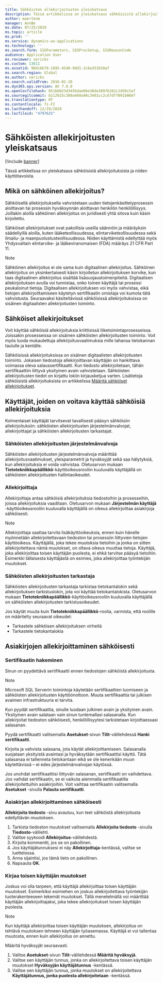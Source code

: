 ```yaml
---
title: Sähköisten allekirjoitusten yleiskatsaus
description: Tässä artikkelissa on yleiskatsaus sähköisistä allekirjoituksista ja niiden käyttötavoista.
author: maertenm
manager: AnnBe
ms.date: 07/25/2019
ms.topic: article
ms.prod: ''
ms.service: dynamics-ax-applications
ms.technology: ''
ms.search.form: SIGParameters, SIGProcSetup, SIGReasonCode
audience: Application User
ms.reviewer: sericks
ms.custom: 13611
ms.assetid: 98dc6b79-1895-45d8-9dd1-2c8a351b58af
ms.search.region: Global
ms.author: sericks
ms.search.validFrom: 2016-02-28
ms.dyn365.ops.version: AX 7.0.0
ms.openlocfilehash: 051bb023d3456dae0be30de3897b282c2d50c5af
ms.sourcegitcommit: b112925c389a460a98c3401cc2c67df7091b066f
ms.translationtype: HT
ms.contentlocale: fi-FI
ms.lasthandoff: 12/19/2020
ms.locfileid: "4797625"
---
```

# <a name="electronic-signatures-overview"></a>Sähköisten allekirjoitusten yleiskatsaus

[!include [banner](../includes/banner.md)]

Tässä artikkelissa on yleiskatsaus sähköisistä allekirjoituksista ja niiden käyttötavoista.

## <a name="what-is-an-electronic-signature"></a>Mikä on sähköinen allekirjoitus?

Sähköisellä allekirjoituksella vahvistetaan uuden tietojenkäsittelyprosessin aloittavan tai prosessin hyväksynnän aloittavan henkilön henkilöllisyys. Joillakin aloilla sähköinen allekirjoitus on juridisesti yhtä sitova kuin käsin kirjoitettu.

Sähköiset allekirjoitukset ovat pakollisia useilla säännöin ja määräyksin säädellyillä aloilla, kuten lääketeollisuudessa, elintarviketeollisuudessa sekä ilmailu- ja maanpuolustusteollisuudessa. Niiden käyttämistä edellyttää myös Yhdysvaltain elintarvike- ja lääkeviranomaisen (FDA) määräys 21 CFR Part 11.

> [!NOTE]
> Sähköinen allekirjoitus ei ole sama kuin digitaalinen allekirjoitus. Sähköinen allekirjoitus on yksinkertaisesti käsin kirjoitetun allekirjoituksen korvike, kun taas digitaalinen allekirjoitus sisältää lisäsuojaustoimenpiteitä. Digitaalisen allekirjoituksen avulla voi tunnistaa, onko toinen käyttäjä tai prosessi peukaloinut tietoja. Digitaalisen allekirjoituksen voi myös vahvistaa, eikä tietojen allekirjoittamiseen käytetyn sertifikaatin omistaja voi kumota tätä vahvistusta. Seuraavaksi käsiteltävissä sähköisissä allekirjoituksissa on sisäinen digitaalisten allekirjoitusten toiminto.

## <a name="electronic-signatures"></a>Sähköiset allekirjoitukset

Voit käyttää sähköisiä allekirjoituksia kriittisissä liiketoimintaprosesseissa. Joissakin prosesseissa on sisäinen sähköisten allekirjoitusten toiminto. Voit myös luoda mukautettuja allekirjoitusvaatimuksia mille tahansa tietokannan taululle ja kentälle.

Sähköisissä allekirjoituksissa on sisäinen digitaalisten allekirjoitusten toiminto. Jokaisen tiedostoja allekirjoittavan käyttäjän on hankittava voimassa oleva salaussertifikaatti. Kun tiedosto allekirjoitetaan, tähän sertifikaattiin liittyvä yksityinen avain vahvistetaan. Sähköisten allekirjoitusten tiedot on kirjattu lokiin kirjausketjua varten. Lisätietoja sähköisistä allekirjoituksista on artikkelissa [Määritä sähköiset allekirjoitukset](tasks/set-up-electronic-signatures.md).

## <a name="users-who-require-access-to-electronic-signatures"></a>Käyttäjät, joiden on voitava käyttää sähköisiä allekirjoituksia

Kolmenlaiset käyttäjät tarvitsevat tavallisesti pääsyn sähköisiin allekirjoituksiin: sähköisten allekirjoitusten järjestelmänvalvojat, allekirjoittajat ja sähköisten allekirjoitusten tarkastajat.

### <a name="electronic-signature-administrator"></a>Sähköisten allekirjoitusten järjestelmänvalvoja

Sähköisten allekirjoitusten järjestelmänvalvoja määrittää allekirjoitusvaatimukset, yleisparametrit ja hyväksyjät sekä saa hälytyksiä, kun allekirjoituksia ei voida vahvistaa. Oletusarvon mukaan **Tietotekniikkapäällikkö**-käyttöoikeusrooliin kuuluvalla käyttäjällä on sähköisten allekirjoitusten hallintaoikeudet.

### <a name="signer"></a>Allekirjoittaja

Allekirjoittaja antaa sähköisiä allekirjoituksia tiedostoihin ja prosesseihin, joissa allekirjoituksia vaaditaan. Oletusarvon mukaan **Järjestelmän käyttäjä** -käyttöoikeusrooliin kuuluvalla käyttäjällä on oikeus allekirjoittaa asiakirjoja sähköisesti.

> [!NOTE]
> Allekirjoittaja saattaa tarvita lisäkäyttöoikeuksia, ennen kuin hänelle myönnetään allekirjoitettavaan tiedoston tai prosessiin liittyvien tietojen käyttöoikeus. Käyttäjällä, joka tekee muutoksia tietoihin ja jonka on sitten allekirjoitettava nämä muutokset, on oltava oikeus muuttaa tietoja. Käyttäjä, joka allekirjoittaa toisen käyttäjän puolesta, ei ehkä tarvitse pääsyä tietoihin. Esimerkki tällaisesta käyttäjästä on esimies, joka allekirjoittaa työntekijän muutokset.

### <a name="electronic-signature-auditor"></a>Sähköisten allekirjoitusten tarkastaja

Sähköisten allekirjoitusten tarkastaja tarkistaa tietokantalokin sekä allekirjoituksen tarkistuslokin, jota voi käyttää tietokantalokista. Oletusarvon mukaan **Tietotekniikkapäällikkö**-käyttöoikeusrooliin kuuluvalla käyttäjällä on sähköisten allekirjoitusten tarkistusoikeudet.

Jos käytät muuta kuin **Tietotekniikkapäällikkö**-roolia, varmista, että roolille on määritelty seuraavat oikeudet:

- Tarkastele sähköisen allekirjoituksen virheitä
- Tarkastele tietokantalokia

## <a name="signing-documents-electronically"></a>Asiakirjojen allekirjoittaminen sähköisesti

### <a name="get-a-certificate"></a>Sertifikaatin hakeminen

Sinun on pyydettävä sertifikaatti ennen tiedostojen sähköistä allekirjoitusta.

> [!NOTE]
> Microsoft SQL Serverin toimintoja käytetään sertifikaattien luomiseen ja sähköisten allekirjoitusten käyttöönottoon. Muuta sertifikaattia tai julkisen avaimen infrastruktuuria ei tarvita.

Kun pyydät sertifikaattia, sinulle luodaan julkinen avain ja yksityinen avain. Yksityinen avain salataan vain sinun tuntemallasi salasanalla. Kun allekirjoitat tiedoston sähköisesti, henkilöllisyytesi tarkistetaan kirjoittaessasi salasanan.

Pyydä sertifikaatti valitsemalla **Asetukset**-sivun **Tilit**-välilehdessä **Hanki sertifikaatti**.

Kirjoita ja vahvista salasana, jota käytät allekirjoittamiseen. Salasanalla suojataan yksityistä avaintasi ja hyväksytään sertifikaattisi käyttö. Tätä salasanaa ei tallenneta tietokantaan eikä se ole kenenkään muun käytettävissä – ei edes järjestelmänvalvojan käytössä.

Jos unohdat sertifikaattiisi liittyvän salasanan, sertifikaatti on vaihdettava. Jos vaihdat sertifikaatin, se ei vaikuta aiemmalla sertifikaatilla allekirjoitettuihin asiakirjoihin. Voit vaihtaa sertifikaatin valitsemalla **Asetukset** -sivulla **Palauta sertifikaatti**.

### <a name="sign-a-document-electronically"></a>Asiakirjan allekirjoittaminen sähköisesti

**Allekirjoita tiedosto** -sivu avautuu, kun teet sähköistä allekirjoitusta edellyttävän muutoksen.

1. Tarkista tiedoston muutokset valitsemalla **Allekirjoita tiedosto** -sivulla **Tiedosto**-välilehti.
2. Valitse syykoodi **Allekirjoitus**-välilehdestä.
3. Kirjoita kommentti, jos se on pakollinen.
4. Jos käyttäjätunnuksesi ei näy **Allekirjoittaja**-kentässä, valitse se luettelossa.
5. Anna sijaintisi, jos tämä tieto on pakollinen.
6. Napsauta **OK**.

### <a name="sign-for-another-users-changes"></a>Kirjaa toisen käyttäjän muutokset

Joskus voi olla tarpeen, että käyttäjä allekirjoittaa toisen käyttäjän muutokset. Esimerkiksi esimiehen on joskus allekirjoitettava työntekijän tuoterakenteeseen tekemät muutokset. Tällä menetelmällä voi määrittää käyttäjän allekirjoittajaksi, joka tekee allekirjoitukset toisen käyttäjän puolesta.

> [!NOTE]
> Kun käyttäjä allekirjoittaa toisen käyttäjän muutoksen, allekirjoitus on tehtävä muutoksen tehneen käyttäjän työasemassa. Käyttäjä ei voi tallentaa muutosta, ennen kuin allekirjoitus on annettu.

Määritä hyväksyjät seuraavasti.

1. Valitse **Asetukset**-sivun **Tilit**-välilehdessä **Määritä hyväksyjä**.
2. Valitse sen käyttäjän tunnus, jonka on allekirjoitettava toisen käyttäjän muutokset **Hyväksyjän käyttäjätunnus** -kentässä.
3. Valitse sen käyttäjän tunnus, jonka muutokset on allekirjoitettava **Käyttäjätunnus, jonka puolesta allekirjoitetaan** -kentässä.
